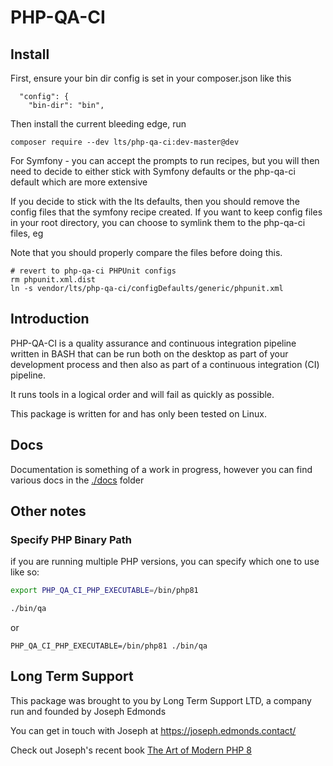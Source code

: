 # PHP-QA-CI

## Install

First, ensure your bin dir config is set in your composer.json like this

```
  "config": {
    "bin-dir": "bin",
```

Then install the current bleeding edge, run

```
composer require --dev lts/php-qa-ci:dev-master@dev
```

For Symfony - you can accept the prompts to run recipes, but you will then need to decide to either stick with Symfony defaults or the php-qa-ci default which are more extensive

If you decide to stick with the lts defaults, then you should remove the config files that the symfony recipe created. If you want to keep config files in your root directory, you can choose to symlink them to the php-qa-ci files, eg

Note that you should properly compare the files before doing this.

```
# revert to php-qa-ci PHPUnit configs
rm phpunit.xml.dist
ln -s vendor/lts/php-qa-ci/configDefaults/generic/phpunit.xml 
```



## Introduction

PHP-QA-CI is a quality assurance and continuous integration pipeline written in BASH that can be run both on the desktop
as part of your development process and then also as part of a continuous integration (CI) pipeline.

It runs tools in a logical order and will fail as quickly as possible.

This package is written for and has only been tested on Linux.

## Docs

Documentation is something of a work in progress, however you can find various docs in the [./docs](./docs) folder

## Other notes

### Specify PHP Binary Path

if you are running multiple PHP versions, you can specify which one to use like so:

```bash
export PHP_QA_CI_PHP_EXECUTABLE=/bin/php81

./bin/qa
```

or 

```
PHP_QA_CI_PHP_EXECUTABLE=/bin/php81 ./bin/qa
```


## Long Term Support

This package was brought to you by Long Term Support LTD, a company run and founded by Joseph Edmonds

You can get in touch with Joseph at https://joseph.edmonds.contact/

Check out Joseph's recent book [The Art of Modern PHP 8](https://joseph.edmonds.contact/#book)



